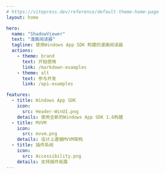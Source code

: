 ```yaml
---
# https://vitepress.dev/reference/default-theme-home-page
layout: home

hero:
  name: "ShadowViewer"
  text: "漫画阅读器"
  tagline: 使用Windows App SDK 构建的漫画阅读器
  actions:
    - theme: brand
      text: 开始使用
      link: /markdown-examples
    - theme: alt
      text: 参与开发
      link: /api-examples

features:
  - title: Windows App SDK
    icon: 
      src: Header-WinUI.png
    details: 使用全新的Windows App SDK 1.6构建
  - title: MVVM
    icon: 
      src: mvvm.png
    details: 设计上遵循MVVM架构
  - title: 插件系统
    icon: 
      src: Accessibility.png
    details: 支持插件拓展
---
```


